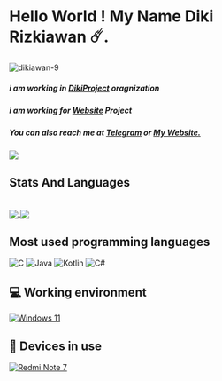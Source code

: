 # Hello World ! My Name Diki Rizkiawan ☄️.
<a> <img src="https://komarev.com/ghpvc/?username=dikiawan-9&style=flat-square" alt="dikiawan-9" /> </a>
##### i am working in <a href="https://t.me/DixiProject">DikiProject</a> oragnization
##### i am working for <a href="https://github.com/dikiawan-9/link">Website</a> Project
##### You can also reach me at <a href="https://t.me/DixiEX">Telegram</a> or <a href="https://dixiexe.netlify.app/">My Website.</a>

<img src="https://activity-graph.herokuapp.com/graph?username=dikiawan-9&theme=algolia">

##  Stats And Languages

<br>
<a href="https://github.com/anuraghazra/github-readme-stats">
  <img align = "center" src = "https://github-readme-stats.vercel.app/api?username=dikiawan-9&show_icons=true&theme=tokyonight&line_height=27&hide_rank=false&border_radius=10&line_height=28&hide_border=true&count_private=true&text_color=a3a3a3">
</a>
<a href="https://github.com/anuraghazra/github-readme-stats">
<img align = "center" src = "https://github-readme-stats.vercel.app/api/top-langs/?username=dikiawan-9&theme=tokyonight&hide_rank=false&border_radius=10&line_height=28&hide_border=true&text_color=a3a3a3">
</a>

## Most used programming languages
![C](https://img.shields.io/badge/-C-00599c?style=flat-square&logo=C&logoColor=fff)
![Java](https://img.shields.io/badge/-Java-cd6839?style=flat-square&logo=Java&logoColor=fff)
![Kotlin](https://img.shields.io/badge/-Kotlin-7f52ff?style=flat-square&logo=kotlin&logoColor=fff)
![C#](https://img.shields.io/badge/-C%23-008b45?style=flat-square&logo=csharp&logoColor=fff)

## 💻 Working environment
[![Windows 11](https://img.shields.io/badge/Windows%2011-00adef?style=flat-square&logo=windows&logoColor=ffffff)](https://www.microsoft.com/en-us/windows/windows-11)

## 📱 Devices in use
[![Redmi Note 7](https://img.shields.io/badge/Redmi%20Note%207-fd4900?style=flat-square&logo=xiaomi&logoColor=ffffff)](https://www.mi.com/global/redmi-note-7/)
